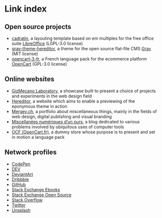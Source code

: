 # Link index

## Open source projects

- [cadratin](https://github.com/gizmecano/cadratin), a layouting template based on em multiples for the free office suite [LibreOffice](https://www.libreoffice.org/) (LGPL-3.0 license)
- [grav-theme-hereditor](https://github.com/gizmecano/grav-theme-hereditor), a theme for the open source flat-file CMS [Grav](https://getgrav.org/) (MIT license)
- [opencart-3-fr](https://github.com/gizmecano/opencart-3-fr), a French language pack for the ecommerce platform [OpenCart](http://www.opencart.com/) (GPL-3.0 license)

## Online websites

- [GizMecano Laboratory](http://gizmecano.net/), a showcase built to present a choice of projects and experiments in the web design field
- [Hereditor](https://htg.gizmecano.net/), a website which aims to enable a previewing of the eponymous theme in action
- [Mergey.ch](https://mergey.ch/), a portfolio about miscellaneous things, mainly in the fields of web design, digital publishing and visual branding
- [Miscellanées numériques d’un ours](http://mno.gizmecano.net/), a blog dedicated to various problems involved by ubiquitous uses of computer tools
- [OCF (OpenCart.fr)](http://ocf.gizmecano.net/), a dummy store whose purpose is to present and set in motion a language pack

## Network profiles

- [CodePen](https://codepen.io/gizmecano)
- [DEV](https://dev.to/gizmecano)
- [DeviantArt](https://www.deviantart.com/gizmecano)
- [Dribbble](https://dribbble.com/gizmecano)
- [GitHub](https://github.com/gizmecano)
- [Stack Exchange Ebooks](https://ebooks.stackexchange.com/users/6569)
- [Stack Exchange Open Source](https://opensource.stackexchange.com/users/5047)
- [Stack Overflow](https://stackoverflow.com/users/4094098)
- [Twitter](https://twitter.com/gizmecano)
- [Unsplash](https://unsplash.com/@gizmecano)
